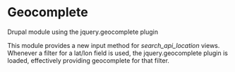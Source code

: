 Geocomplete
===========

Drupal module using the jquery.geocomplete plugin

This module provides a new input method for *search_api_location* views. Whenever a filter for a lat/lon field is used, the jquery.geocomplete plugin is loaded, effectively providing geocomplete for that filter.
